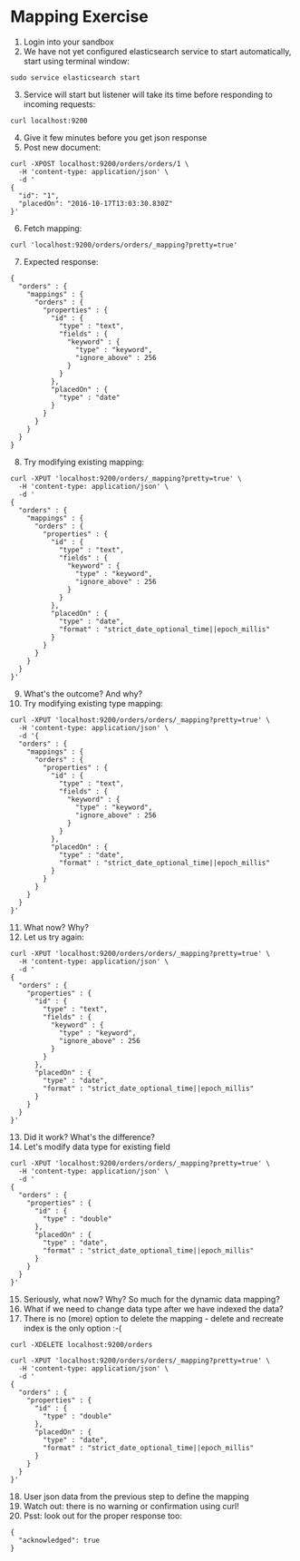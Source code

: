 # Mapping Exercise #

1. Login into your sandbox
2. We have not yet configured elasticsearch service to start automatically, start using terminal window:
  ```
  sudo service elasticsearch start
  ```
3. Service will start but listener will take its time before responding to incoming requests:
  ```
  curl localhost:9200
  ```
4. Give it few minutes before you get json response
5. Post new document:
  ```
  curl -XPOST localhost:9200/orders/orders/1 \
    -H 'content-type: application/json' \
    -d '
  {
    "id": "1", 
    "placedOn": "2016-10-17T13:03:30.830Z"
  }'
```
6. Fetch mapping:
  ```
  curl 'localhost:9200/orders/orders/_mapping?pretty=true'
  ```
7. Expected response:
  ```
  {
    "orders" : {
      "mappings" : {
        "orders" : {
          "properties" : {
            "id" : {
              "type" : "text",
              "fields" : {
                "keyword" : {
                  "type" : "keyword",
                  "ignore_above" : 256
                }
              }
            },
            "placedOn" : {
              "type" : "date"
            }
          }
        }
      }
    }
  }
  ```
8. Try modifying existing mapping:
  ```
  curl -XPUT 'localhost:9200/orders/_mapping?pretty=true' \
    -H 'content-type: application/json' \
    -d '
  {
    "orders" : {
      "mappings" : {
        "orders" : {
          "properties" : {
            "id" : {
              "type" : "text",
              "fields" : {
                "keyword" : {
                  "type" : "keyword",
                  "ignore_above" : 256
                }
              }
            },
            "placedOn" : {
              "type" : "date",
              "format" : "strict_date_optional_time||epoch_millis"
            }
          }
        }
      }
    }
  }'
  ```
9. What's the outcome? And why?
10. Try modifying existing type mapping:
  ```
  curl -XPUT 'localhost:9200/orders/orders/_mapping?pretty=true' \
    -H 'content-type: application/json' \
    -d '{
    "orders" : {
      "mappings" : {
        "orders" : {
          "properties" : {
            "id" : {
              "type" : "text",
              "fields" : {
                "keyword" : {
                  "type" : "keyword",
                  "ignore_above" : 256
                }
              }
            },
            "placedOn" : {
              "type" : "date",
              "format" : "strict_date_optional_time||epoch_millis"
            }
          }
        }
      }
    }
  }'
  ```
11. What now? Why?
12. Let us try again:
  ```
  curl -XPUT 'localhost:9200/orders/orders/_mapping?pretty=true' \
    -H 'content-type: application/json' \
    -d '
  {
    "orders" : {
      "properties" : {
        "id" : {
          "type" : "text",
          "fields" : {
            "keyword" : {
              "type" : "keyword",
              "ignore_above" : 256
            }
          }
        },
        "placedOn" : {
          "type" : "date",
          "format" : "strict_date_optional_time||epoch_millis"
        }
      }
    }
  }'
  ```
13. Did it work? What's the difference?
14. Let's modify data type for existing field
  ```
  curl -XPUT 'localhost:9200/orders/orders/_mapping?pretty=true' \
    -H 'content-type: application/json' \
    -d '
  {
    "orders" : {
      "properties" : {
        "id" : {
          "type" : "double"
        },
        "placedOn" : {
          "type" : "date",
          "format" : "strict_date_optional_time||epoch_millis"
        }
      }
    }
  }'
  ```
15. Seriously, what now? Why? So much for the dynamic data mapping?
16. What if we need to change data type after we have indexed the data?
17. There is no (more) option to delete the mapping - delete and recreate index is the only option :-(
  ```
  curl -XDELETE localhost:9200/orders
  
  curl -XPUT 'localhost:9200/orders/orders/_mapping?pretty=true' \
    -H 'content-type: application/json' \
    -d '
  {
    "orders" : {
      "properties" : {
        "id" : {
          "type" : "double"
        },
        "placedOn" : {
          "type" : "date",
          "format" : "strict_date_optional_time||epoch_millis"
        }
      }
    }
  }'
  ```
18. User json data from the previous step to define the mapping
19. Watch out: there is no warning or confirmation using curl!
20. Psst: look out for the proper response too:
  ```
  {
    "acknowledged": true
  }
```


